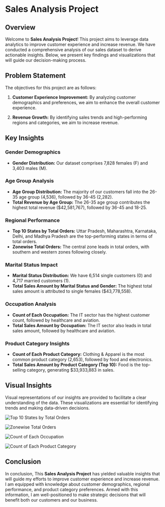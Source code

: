 # Sales Analysis Project

## Overview

Welcome to **Sales Analysis Project**! This project aims to leverage data analytics to improve customer experience and increase revenue. We have conducted a comprehensive analysis of our sales dataset to derive actionable insights. Below, we present key findings and visualizations that will guide our decision-making process.

## Problem Statement

The objectives for this project are as follows:

1. **Customer Experience Improvement:** By analyzing customer demographics and preferences, we aim to enhance the overall customer experience.

2. **Revenue Growth:** By identifying sales trends and high-performing regions and categories, we aim to increase revenue.

## Key Insights

### Gender Demographics

- **Gender Distribution:** Our dataset comprises 7,828 females (F) and 3,403 males (M).

### Age Group Analysis

- **Age Group Distribution:** The majority of our customers fall into the 26-35 age group (4,536), followed by 36-45 (2,282).
- **Total Revenue by Age Group:** The 26-35 age group contributes the highest total revenue ($42,581,767), followed by 36-45 and 18-25.

### Regional Performance

- **Top 10 States by Total Orders:** Uttar Pradesh, Maharashtra, Karnataka, Delhi, and Madhya Pradesh are the top-performing states in terms of total orders.
- **Zonewise Total Orders:** The central zone leads in total orders, with southern and western zones following closely.

### Marital Status Impact

- **Marital Status Distribution:** We have 6,514 single customers (0) and 4,717 married customers (1).
- **Total Sales Amount by Marital Status and Gender:** The highest total sales amount is attributed to single females ($43,778,558).

### Occupation Analysis

- **Count of Each Occupation:** The IT sector has the highest customer count, followed by healthcare and aviation.
- **Total Sales Amount by Occupation:** The IT sector also leads in total sales amount, followed by healthcare and aviation.

### Product Category Insights

- **Count of Each Product Category:** Clothing & Apparel is the most common product category (2,653), followed by food and electronics.
- **Total Sales Amount by Product Category (Top 10):** Food is the top-selling category, generating $33,933,883 in sales.

## Visual Insights

Visual representations of our insights are provided to facilitate a clear understanding of the data. These visualizations are essential for identifying trends and making data-driven decisions.

![Top 10 States by Total Orders](https://github.com/sahil-jamwal/Sales-Analysis-Project/assets/120573909/eee88106-0dc6-412f-be74-ba5a475894c2)

![Zonewise Total Orders](https://github.com/sahil-jamwal/Sales-Analysis-Project/assets/120573909/8837442e-c395-4096-82fa-3f078edb6f52)

![Count of Each Occupation](https://github.com/sahil-jamwal/Sales-Analysis-Project/assets/120573909/11bd5939-a589-4710-947a-ca7575b1ab7a)

![Count of Each Product Category](https://github.com/sahil-jamwal/Sales-Analysis-Project/assets/120573909/4ea98c31-cbbd-43f9-bb3d-ade0d29680b2)

## Conclusion

In conclusion, This **Sales Analysis Project** has yielded valuable insights that will guide my efforts to improve customer experience and increase revenue. I am equipped with knowledge about customer demographics, regional performance, and product category preferences. Armed with this information, I am well-positioned to make strategic decisions that will benefit both our customers and our business.
